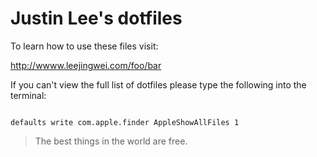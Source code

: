 # Justin Lee's dotfiles 

To learn how to use these files visit:

http://wwww.leejingwei.com/foo/bar

If you can't view the full list of dotfiles please type the following into the terminal: 

```

defaults write com.apple.finder AppleShowAllFiles 1
```

> The best things in the world are free.